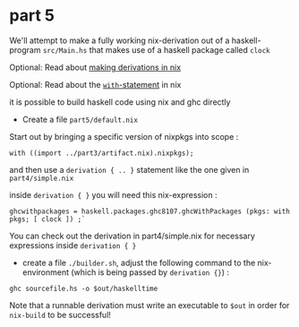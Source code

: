 # part 5

We'll attempt to make a fully working nix-derivation out of a haskell-program `src/Main.hs` that makes use of a haskell package called `clock`

Optional: Read about [making derivations in nix](https://nixos.org/guides/nix-pills/working-derivation.html)

Optional: Read about the [`with`-statement](https://nixos.wiki/wiki/Nix_Expression_Language#with_statement) in nix

it is possible to build haskell code using nix and ghc directly

- Create a file `part5/default.nix`

Start out by bringing a specific version of nixpkgs into scope :

    with ((import ../part3/artifact.nix).nixpkgs);

and then use a `derivation { .. }` statement like the one given in `part4/simple.nix`

inside `derivation { }` you will need this nix-expression :

    ghcwithpackages = haskell.packages.ghc8107.ghcWithPackages (pkgs: with pkgs; [ clock ]) ;`

You can check out the derivation in part4/simple.nix for necessary expressions inside `derivation { }`

- create a file `./builder.sh`, adjust the following command to the nix-environment (which is being passed by `derivation {}`) :

`ghc sourcefile.hs -o $out/haskelltime`

Note that a runnable derivation must write an executable to `$out` in order for `nix-build` to be successful!
